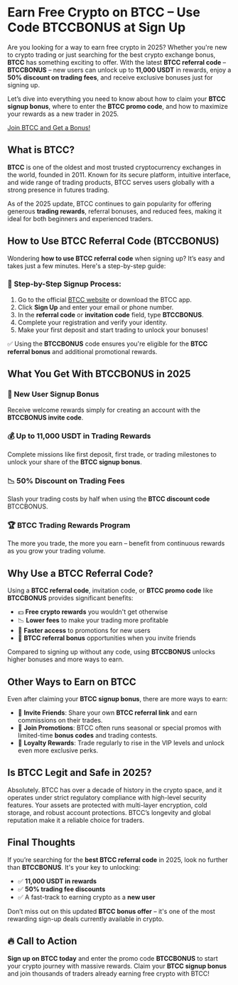

<h1>Earn Free Crypto on BTCC – Use Code BTCCBONUS at Sign Up</h1>

  <p>Are you looking for a way to earn free crypto in 2025? Whether you're new to crypto trading or just searching for the best crypto exchange bonus, <strong>BTCC</strong> has something exciting to offer. With the latest <strong>BTCC referral code</strong> – <strong>BTCCBONUS</strong> – new users can unlock up to <strong>11,000 USDT</strong> in rewards, enjoy a <strong>50% discount on trading fees</strong>, and receive exclusive bonuses just for signing up.</p>

  <p>Let’s dive into everything you need to know about how to claim your <strong>BTCC signup bonus</strong>, where to enter the <strong>BTCC promo code</strong>, and how to maximize your rewards as a new trader in 2025.</p>
<a href="https://partner.btcc.com/us/c/BTCCBONUS/9303" target="_blank">Join BTCC and Get a Bonus!</a>

  <h2>What is BTCC?</h2>
  <p><strong>BTCC</strong> is one of the oldest and most trusted cryptocurrency exchanges in the world, founded in 2011. Known for its secure platform, intuitive interface, and wide range of trading products, BTCC serves users globally with a strong presence in futures trading.</p>

  <p>As of the 2025 update, BTCC continues to gain popularity for offering generous <strong>trading rewards</strong>, referral bonuses, and reduced fees, making it ideal for both beginners and experienced traders.</p>

  <h2>How to Use BTCC Referral Code (BTCCBONUS)</h2>
  <p>Wondering <strong>how to use BTCC referral code</strong> when signing up? It’s easy and takes just a few minutes. Here's a step-by-step guide:</p>

  <h3>🔹 Step-by-Step Signup Process:</h3>
  <ol>
    <li>Go to the official <a href="https://www.btcc.com" target="_blank" rel="noopener noreferrer">BTCC website</a> or download the BTCC app.</li>
    <li>Click <strong>Sign Up</strong> and enter your email or phone number.</li>
    <li>In the <strong>referral code</strong> or <strong>invitation code</strong> field, type <strong>BTCCBONUS</strong>.</li>
    <li>Complete your registration and verify your identity.</li>
    <li>Make your first deposit and start trading to unlock your bonuses!</li>
  </ol>
  <p>✅ Using the <strong>BTCCBONUS</strong> code ensures you're eligible for the <strong>BTCC referral bonus</strong> and additional promotional rewards.</p>

  <h2>What You Get With BTCCBONUS in 2025</h2>

  <h3>🎁 New User Signup Bonus</h3>
  <p>Receive welcome rewards simply for creating an account with the <strong>BTCCBONUS invite code</strong>.</p>

  <h3>💰 Up to 11,000 USDT in Trading Rewards</h3>
  <p>Complete missions like first deposit, first trade, or trading milestones to unlock your share of the <strong>BTCC signup bonus</strong>.</p>

  <h3>📉 50% Discount on Trading Fees</h3>
  <p>Slash your trading costs by half when using the <strong>BTCC discount code</strong> BTCCBONUS.</p>

  <h3>🏆 BTCC Trading Rewards Program</h3>
  <p>The more you trade, the more you earn – benefit from continuous rewards as you grow your trading volume.</p>

  <h2>Why Use a BTCC Referral Code?</h2>
  <p>Using a <strong>BTCC referral code</strong>, invitation code, or <strong>BTCC promo code</strong> like <strong>BTCCBONUS</strong> provides significant benefits:</p>
  <ul>
    <li>💵 <strong>Free crypto rewards</strong> you wouldn't get otherwise</li>
    <li>📉 <strong>Lower fees</strong> to make your trading more profitable</li>
    <li>🚀 <strong>Faster access</strong> to promotions for new users</li>
    <li>🎉 <strong>BTCC referral bonus</strong> opportunities when you invite friends</li>
  </ul>
  <p>Compared to signing up without any code, using <strong>BTCCBONUS</strong> unlocks higher bonuses and more ways to earn.</p>

  <h2>Other Ways to Earn on BTCC</h2>
  <p>Even after claiming your <strong>BTCC signup bonus</strong>, there are more ways to earn:</p>
  <ul>
    <li>📢 <strong>Invite Friends</strong>: Share your own <strong>BTCC referral link</strong> and earn commissions on their trades.</li>
    <li>🔁 <strong>Join Promotions</strong>: BTCC often runs seasonal or special promos with limited-time <strong>bonus codes</strong> and trading contests.</li>
    <li>💼 <strong>Loyalty Rewards</strong>: Trade regularly to rise in the VIP levels and unlock even more exclusive perks.</li>
  </ul>

  <h2>Is BTCC Legit and Safe in 2025?</h2>
  <p>Absolutely. BTCC has over a decade of history in the crypto space, and it operates under strict regulatory compliance with high-level security features. Your assets are protected with multi-layer encryption, cold storage, and robust account protections. BTCC’s longevity and global reputation make it a reliable choice for traders.</p>

  <h2>Final Thoughts</h2>
  <p>If you’re searching for the <strong>best BTCC referral code</strong> in 2025, look no further than <strong>BTCCBONUS</strong>. It's your key to unlocking:</p>
  <ul>
    <li>✅ <strong>11,000 USDT in rewards</strong></li>
    <li>✅ <strong>50% trading fee discounts</strong></li>
    <li>✅ A fast-track to earning crypto as a <strong>new user</strong></li>
  </ul>
  <p>Don’t miss out on this updated <strong>BTCC bonus offer</strong> – it's one of the most rewarding sign-up deals currently available in crypto.</p>

  <h2>🔥 Call to Action</h2>
  <p><strong>Sign up on BTCC today</strong> and enter the promo code <strong>BTCCBONUS</strong> to start your crypto journey with massive rewards. Claim your <strong>BTCC signup bonus</strong> and join thousands of traders already earning free crypto with BTCC!</p>

</body>
</html>

